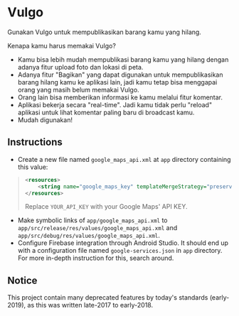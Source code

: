 # Vulgo

Gunakan Vulgo untuk mempublikasikan barang kamu yang hilang.

Kenapa kamu harus memakai Vulgo?

* Kamu bisa lebih mudah mempublikasi barang kamu yang hilang dengan adanya fitur upload foto dan lokasi di peta.
* Adanya fitur "Bagikan" yang dapat digunakan untuk mempublikasikan barang hilang kamu ke aplikasi lain, jadi kamu tetap bisa menggapai orang yang masih belum memakai Vulgo.
* Orang lain bisa memberikan informasi ke kamu melalui fitur komentar.
* Aplikasi bekerja secara "real-time". Jadi kamu tidak perlu "reload" aplikasi untuk lihat komentar paling baru di broadcast kamu.
* Mudah digunakan!

## Instructions

* Create a new file named `google_maps_api.xml` at `app` directory containing this value:
> ```xml
> <resources>
>     <string name="google_maps_key" templateMergeStrategy="preserve" translatable="false">YOUR_API_KEY</string>
> </resources>
> ```
> Replace `YOUR_API_KEY` with your Google Maps' API KEY.
* Make symbolic links of `app/google_maps_api.xml` to `app/src/release/res/values/google_maps_api.xml` and `app/src/debug/res/values/google_maps_api.xml`.
* Configure Firebase integration through Android Studio. It should end up with a configuration file named `google-services.json` in `app` directory. For more in-depth instruction for this, search around.

## Notice

This project contain many deprecated features by today's standards (early-2019), as this was written late-2017 to early-2018.
